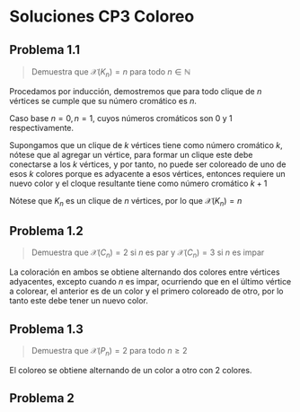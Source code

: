 # Soluciones CP3 Coloreo

## Problema 1.1

> Demuestra que $\mathcal{X}(K_n) = n$ para todo $n \in \mathbb{N}$

Procedamos por inducción, demostremos que para todo clique de $n$ vértices se cumple que su número cromático es $n$.

Caso base $n=0, n=1$, cuyos números cromáticos son 0 y 1 respectivamente.

Supongamos que un clique de $k$ vértices tiene como número cromático $k$, nótese que al agregar un vértice, para formar un clique este debe conectarse a los $k$ vértices, y por tanto, no puede ser coloreado de uno de esos $k$ colores porque es adyacente a esos vértices, entonces requiere un nuevo color y el cloque resultante tiene como número cromático $k+1$

Nótese que $K_n$ es un clique de $n$ vértices, por lo que $\mathcal{X}(K_n) = n$

## Problema 1.2

> Demuestra que $\mathcal{X}(C_n) = 2$ si $n$ es par y $\mathcal{X}(C_n) = 3$ si $n$ es impar

La coloración en ambos se obtiene alternando dos colores entre vértices adyacentes, excepto cuando $n$ es impar, ocurriendo que en el último vértice a colorear, el anterior es de un color y el primero coloreado de otro, por lo tanto este debe tener un nuevo color.

## Problema 1.3

> Demuestra que $\mathcal{X}(P_n) = 2$ para todo $n \geq 2$

El coloreo se obtiene alternando de un color a otro con 2 colores.

## Problema 2

